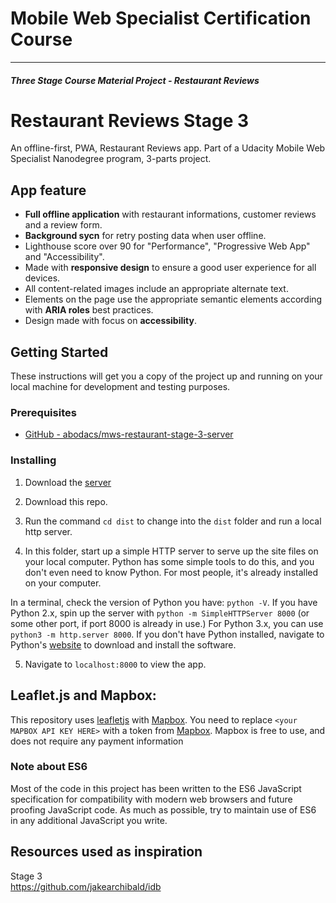# Mobile Web Specialist Certification Course

---

#### _Three Stage Course Material Project - Restaurant Reviews_

# Restaurant Reviews Stage 3

An offline-first, PWA, Restaurant Reviews app. Part of a Udacity Mobile Web Specialist Nanodegree program, 3-parts project.

## App feature

- **Full offline application** with restaurant informations, customer reviews and a review form.
- **Background sycn** for retry posting data when user offline.
- Lighthouse score over 90 for "Performance", "Progressive Web App" and "Accessibility".
- Made with **responsive design** to ensure a good user experience for all devices.
- All content-related images include an appropriate alternate text.
- Elements on the page use the appropriate semantic elements according with **ARIA roles** best practices.
- Design made with focus on **accessibility**.

## Getting Started

These instructions will get you a copy of the project up and running on your local machine for development and testing purposes.

### Prerequisites

- [GitHub - abodacs/mws-restaurant-stage-3-server](https://github.com/abodacs/mws-restaurant-stage-3)

### Installing

1.  Download the [server](https://github.com/abodacs/mws-restaurant-stage-3)

2.  Download this repo.

3.  Run the command `cd dist` to change into the `dist` folder and run a local http server.

4.  In this folder, start up a simple HTTP server to serve up the site files on your local computer. Python has some simple tools to do this, and you don't even need to know Python. For most people, it's already installed on your computer.

In a terminal, check the version of Python you have: `python -V`. If you have Python 2.x, spin up the server with `python -m SimpleHTTPServer 8000` (or some other port, if port 8000 is already in use.) For Python 3.x, you can use `python3 -m http.server 8000`. If you don't have Python installed, navigate to Python's [website](https://www.python.org/) to download and install the software.

5.  Navigate to `localhost:8000` to view the app.

## Leaflet.js and Mapbox:

This repository uses [leafletjs](https://leafletjs.com/) with [Mapbox](https://www.mapbox.com/). You need to replace `<your MAPBOX API KEY HERE>` with a token from [Mapbox](https://www.mapbox.com/). Mapbox is free to use, and does not require any payment information

### Note about ES6

Most of the code in this project has been written to the ES6 JavaScript specification for compatibility with modern web browsers and future proofing JavaScript code. As much as possible, try to maintain use of ES6 in any additional JavaScript you write.

## Resources used as inspiration

Stage 3<br />
https://github.com/jakearchibald/idb<br />
